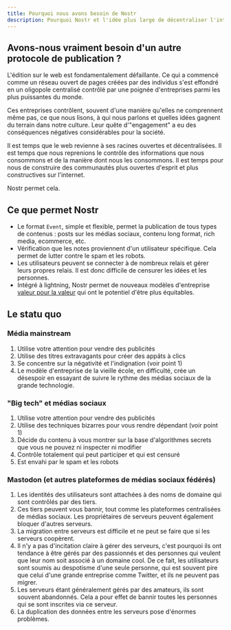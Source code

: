 ```yaml
---
title: Pourquoi nous avons besoin de Nostr
description: Pourquoi Nostr et l'idée plus large de décentraliser l'internet sont des concepts importants.
---
```


## Avons-nous vraiment besoin d'un autre protocole de publication ?

L'édition sur le web est fondamentalement défaillante. Ce qui a commencé comme un réseau ouvert de pages créées par des individus s'est effondré en un oligopole centralisé contrôlé par une poignée d'entreprises parmi les plus puissantes du monde.

Ces entreprises contrôlent, souvent d'une manière qu'elles ne comprennent même pas, ce que nous lisons, à qui nous parlons et quelles idées gagnent du terrain dans notre culture. Leur quête d'"engagement" a eu des conséquences négatives considérables pour la société.

Il est temps que le web revienne à ses racines ouvertes et décentralisées. Il est temps que nous reprenions le contrôle des informations que nous consommons et de la manière dont nous les consommons. Il est temps pour nous de construire des communautés plus ouvertes d'esprit et plus constructives sur l'internet.

Nostr permet cela.

## Ce que permet Nostr

-   Le format `Event`, simple et flexible, permet la publication de tous types de contenus : posts sur les médias sociaux, contenu long format, rich media, ecommerce, etc.
-   Vérification que les notes proviennent d'un utilisateur spécifique. Cela permet de lutter contre le spam et les robots.
-   Les utilisateurs peuvent se connecter à de nombreux relais et gérer leurs propres relais. Il est donc difficile de censurer les idées et les personnes.
-   Intégré à lightning, Nostr permet de nouveaux modèles d'entreprise [valeur pour la valeur](https://value4value.info/) qui ont le potentiel d'être plus équitables.

## Le statu quo

### Média mainstream

1. Utilise votre attention pour vendre des publicités
1. Utilise des titres extravagants pour créer des appâts à clics
1. Se concentre sur la négativité et l'indignation (voir point 1)
1. Le modèle d'entreprise de la vieille école, en difficulté, crée un désespoir en essayant de suivre le rythme des médias sociaux de la grande technologie.

### "Big tech" et médias sociaux

1. Utilise votre attention pour vendre des publicités
1. Utilise des techniques bizarres pour vous rendre dépendant (voir point 1)
1. Décide du contenu à vous montrer sur la base d'algorithmes secrets que vous ne pouvez ni inspecter ni modifier
1. Contrôle totalement qui peut participer et qui est censuré
1. Est envahi par le spam et les robots

### Mastodon (et autres plateformes de médias sociaux fédérés)

1. Les identités des utilisateurs sont attachées à des noms de domaine qui sont contrôlés par des tiers.
1. Ces tiers peuvent vous bannir, tout comme les plateformes centralisées de médias sociaux. Les propriétaires de serveurs peuvent également bloquer d'autres serveurs.
1. La migration entre serveurs est difficile et ne peut se faire que si les serveurs coopèrent.
1. Il n'y a pas d'incitation claire à gérer des serveurs, c'est pourquoi ils ont tendance à être gérés par des passionnés et des personnes qui veulent que leur nom soit associé à un domaine cool. De ce fait, les utilisateurs sont soumis au despotisme d'une seule personne, qui est souvent pire que celui d'une grande entreprise comme Twitter, et ils ne peuvent pas migrer.
1. Les serveurs étant généralement gérés par des amateurs, ils sont souvent abandonnés. Cela a pour effet de bannir toutes les personnes qui se sont inscrites via ce serveur.
1. La duplication des données entre les serveurs pose d'énormes problèmes.
